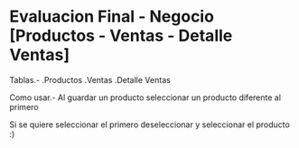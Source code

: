 # Evaluacion Final - Negocio [Productos - Ventas - Detalle Ventas]

Tablas.-
    .Productos
    .Ventas
    .Detalle Ventas

Como usar.-
    Al guardar un producto seleccionar un producto diferente al primero 

Si se quiere seleccionar el primero deseleccionar y seleccionar el producto :)
